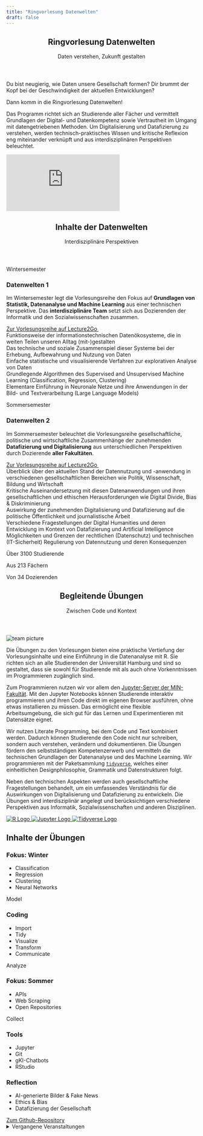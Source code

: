 ```yaml
---
title: "Ringvorlesung Datenwelten"
draft: false
---
```

<!-- <div class="background-pattern"> -->

<section>
    <header class="section-header">
        <h1 class="section-title">Ringvorlesung Datenwelten</h1>
        <p class="section-subtitle">Daten verstehen, Zukunft gestalten</p>
    </header>
    <div class="datenwelten-hero">
        <div class="datenwelten-hero-left">
            <p>Du bist neugierig, wie Daten unsere Gesellschaft formen? Dir brummt der Kopf bei der Geschwindigkeit der aktuellen Entwicklungen?</p>
        </div>
        <!-- <div class="datenwelten-hero-icons">
            <i class="codicon codicon-preview"></i>
            <i class="codicon codicon-project"></i>
            <i class="codicon codicon-pulse"></i>
            <i class="codicon codicon-question"></i>
            <i class="codicon codicon-radio-tower"></i>
        </div> -->
        <div class="datenwelten-hero-right">
            <p class="datenwelten-hero-answer">Dann komm in die Ringvorlesung Datenwelten!</p>
            <p class="datenwelten-hero-answer-sub">Das Programm richtet sich an Studierende aller Fächer und vermittelt Grundlagen der Digital- und Datenkompetenz sowie Vertrautheit im Umgang mit datengetriebenen Methoden. Um Digitalisierung und Datafizierung zu verstehen, werden technisch-praktisches Wissen und kritische Reflexion eng miteinander verknüpft und aus interdisziplinären Perspektiven beleuchtet.</p>
        </div>
    </div>
    <div class="wide-movie-container">
        <iframe class="wide-movie" src='https://lecture2go.uni-hamburg.de/o/iframe/?obj=71206'  title='Video: Warum DATENWELTEN eine Vorlesung für Dich ist!' frameborder='0' allowfullscreen></iframe>
    </div>
</section>



<section class="background-pattern">
    <header class="section-header">
        <h1 class="section-title">Inhalte der Datenwelten</h1>
        <p class="section-subtitle">Interdisziplinäre Perspektiven</p>
    </header>
    <div class="dw-glass datenwelten-inhalte">
        <div class="datenwelten-inhalte-winter-meta">
            <p class="dw-pretitle">Wintersemester</p>
            <h3>Datenwelten 1</h3>
            <p class="datenwelten-inhalte-text">Im Wintersemester legt die Vorlesungsreihe den Fokus auf <strong>Grundlagen von Statistik, Datenanalyse und Machine Learning</strong> aus einer technischen Perspektive. Das <strong>interdisziplinäre Team</strong> setzt sich aus Dozierenden der Informatik und den Sozialwissenschaften zusammen.</p>
            <!-- <p class="datenwelten-inhalte-text">Im Wintersemester legt die Vorlesungsreihe den Fokus auf <span class="highlight">Grundlagen von Statistik, Datenanalyse und Machine Learning</span> aus einer technischen Perspektive. Das <span class="highlight">interdisziplinäre Team</span> setzt sich aus Dozierenden der Informatik und den Sozialwissenschaften zusammen.</p> -->
            <div>
                <a class="hover-fx" href="https://lecture2go.uni-hamburg.de/l2go/-/get/l/7566" target="_blank">
                    Zur Vorlesungsreihe auf Lecture2Go
                    <i class='codicon codicon-arrow-right' style='font-size: 1em; transform: rotate(-45deg); display: inline-block; font-weight: 1000'></i>  
                </a>
            </div>
        </div>
        <div class="grid grid-datenwelten-inhalte datenwelten-inhalte-winter-content">
                <i class="icon-bullet codicon codicon-debug-disconnect"></i>
                <div><span class="highlight">Funktionsweise</span> der informationstechnischen Datenökosysteme, die in weiten Teilen unseren Alltag (mit-)gestalten</div>
                <i class="icon-bullet codicon codicon-cloud-upload"></i>
                <div>Das <span class="highlight">technische und soziale Zusammenspiel</span> dieser Systeme bei der Erhebung, Aufbewahrung und Nutzung von Daten</div>
                <i class="icon-bullet codicon codicon-graph-scatter"></i>
                <div>Einfache <span class="highlight">statistische und visualisierende Verfahren</span> zur explorativen Analyse von Daten</div>
                <i class="icon-bullet codicon codicon-debug-alt"></i>
                <div>Grundlegende Algorithmen des Supervised and Unsupervised <span class="highlight">Machine Learning</span> (Classification, Regression, Clustering)</div>
                <i class="icon-bullet codicon codicon-combine"></i>
                <div>Elementare Einführung in <span class="highlight">Neuronale Netze</span> und ihre Anwendungen in der Bild- und Textverarbeitung (Large Language Models)</div>
            </div>
        <div class="datenwelten-inhalte-sommer-meta">
            <p class="dw-pretitle">Sommersemester</p>
            <h3>Datenwelten 2</h3>
            <p class="datenwelten-inhalte-text">Im Sommersemester beleuchtet die Vorlesungsreihe gesellschaftliche, politische und wirtschaftliche Zusammenhänge der zunehmenden <strong>Datafizierung und Digitalisierung</strong> aus unterschiedlichen Perspektiven durch Dozierende <strong>aller Fakultäten</strong>.</p>
            <!-- <p class="datenwelten-inhalte-text">Im Sommersemester beleuchtet die Vorlesungsreihe gesellschaftliche, politische und wirtschaftliche Zusammenhänge der zunehmenden <span class="highlight">Datafizierung und Digitalisierung</span> aus unterschiedlichen Perspektiven durch Dozierende <span class="highlight">aller Fakultäten</span>.</p> -->
            <div>
                <a class="hover-fx" href="https://lecture2go.uni-hamburg.de/l2go/-/get/l/7659" target="_blank">
                    Zur Vorlesungsreihe auf Lecture2Go
                    <i class='codicon codicon-arrow-right' style='font-size: 1em; transform: rotate(-45deg); display: inline-block; font-weight: 1000'></i>  
                </a>
            </div>
        </div>
        <div class="grid grid-datenwelten-inhalte datenwelten-inhalte-sommer-content">
                <i class="icon-bullet codicon codicon-telescope"></i>
                <div>Überblick über den <span class="highlight">aktuellen Stand</span> der Datennutzung und -anwendung in verschiedenen gesellschaftlichen Bereichen wie Politik, Wissenschaft, Bildung und Wirtschaft</div>
                <i class="icon-bullet codicon codicon-organization"></i>
                <div>Kritische Auseinandersetzung mit diesen Datenanwendungen und ihren <span class="highlight">gesellschaftlichen und ethischen Herausforderungen</span> wie Digital Divide, Bias & Diskriminierung</div>
                <i class="icon-bullet codicon codicon-device-camera"></i>
                <div>Auswirkung der zunehmenden Digitalisierung und Datafizierung auf die <span class="highlight">politische Öffentlichkeit</span> und journalistische Arbeit</div>
                <i class="icon-bullet codicon codicon-book"></i>
                <div>Verschiedene Fragestellungen der <span class="highlight">Digital Humanities</span> und deren Entwicklung im Kontext von Datafizierung und Artificial Intelligence</div>
                <i class="icon-bullet codicon codicon-law"></i>
                <div>Möglichkeiten und Grenzen der rechtlichen (Datenschutz) und technischen (IT-Sicherheit) <span class="highlight">Regulierung</span> von Datennutzung und deren Konsequenzen</div>
            </div>
    </div>
    <div class="big-numbers datenwelten-big-numbers">
        <p>Über <span>3100</span> Studierende<i class="codicon codicon-mortar-board" style="font-size: 2em; transform: translateX(0.2em) translateY(0.2em);"></i></p>  
        <p>Aus <span>213</span> Fächern<i class="codicon codicon-rocket"></i></p>
        <p>Von <span>34</span> Dozierenden<i class="codicon codicon-coffee"></i></p>
    </div>
</section>

<section class="dw-uebung-section">
    <header class="section-header">
        <h1 class="section-title">Begleitende Übungen</h1>
        <p class="section-subtitle">Zwischen Code und Kontext</p>
    </header>
    <div class="image-full-page image-full-page-dw">
      <img src="/images/projekt/dw-uebung.png" alt="team picture">
    </div>
    <div class="dw-background">
        <div class="dw-glass dw-uebung-text-grid">
            <p>Die Übungen zu den Vorlesungen bieten eine praktische Vertiefung der Vorlesungsinhalte und eine Einführung in die <span class="highlight">Datenanalyse mit R</span>. Sie richten sich an <span class="highlight">alle Studierenden</span> der Universität Hamburg und sind so gestaltet, dass sie sowohl für Studierende mit als auch ohne Vorkenntnissen im Programmieren zugänglich sind.</p>
            <p>Zum Programmieren nutzen wir vor allem den <a href="code.min.uni-hamburg.de" target="_blank">Jupyter-Server der MIN-Fakultät</a>. Mit den <span class="highlight">Jupyter Notebooks</span> können Studierende interaktiv programmieren und ihren Code direkt im eigenen Browser ausführen, ohne etwas installieren zu müssen. Das ermöglicht eine <span class=highlight">flexible Arbeitsumgebung, die sich gut für das Lernen und Experimentieren mit Datensätze eignet.</p>
            <p>Wir nutzen <span class="highlight">Literate Programming</span>, bei dem Code und Text kombiniert werden. 
            Dadurch können Studierende den Code nicht nur schreiben, sondern auch verstehen, verändern und dokumentieren. Die Übungen fördern den selbstständigen Kompetenzerwerb und vermitteln die technischen Grundlagen der Datenanalyse und des Machine Learning. Wir programmieren mit der Paketsammlung <a href="https://www.tidyverse.org/" target="_blank"><code>tidyverse</code></a >, welches einer einheitlichen Designphilosophie, Grammatik und Datenstrukturen folgt.</p>
            <p>Neben den technischen Aspekten werden auch gesellschaftliche Fragestellungen behandelt, um ein umfassendes Verständnis für die Auswirkungen von Digitalisierung und Datafizierung zu entwickeln. Die Übungen sind <span class="highlight">interdisziplinär</span> angelegt und berücksichtigen verschiedene Perspektiven aus Informatik, Sozialwissenschaften und anderen Disziplinen.</p>
        </div>
    </div>
    <div class="logo-grid logo-grid-dw-uebung">
        <a href="https://www.r-project.org/">
          <img src="/images/logos-external/dw_R.svg" alt="R Logo">
        </a>
        <a href="https://jupyter.org/">
          <img src="/images/logos-external/dw_jupyter.svg" alt="Jupyter Logo">
        </a>
        <a href="https://www.tidyverse.org/">
          <img src="/images/logos-external/dw_tidyverse.svg" alt="Tidyverse Logo">
        </a>
      </div>
    <h2 class="dw-uebung-inhalte-header dw-pretitle">Inhalte der Übungen</h2>
    <div class="dw-uebung-grid">
        <div class="dw-uebung-content dw-uebung-grid-item-primary-light dw-uebung-grid-sommer">
            <h3 class="dw-uebung-header">Fokus: Winter</h3>
            <ul>
            <li>Classification</li>
            <li>Regression</li>
            <li>Clustering</li>
            <li>Neural Networks</li>
            </ul>
            <p class="uppercase dw-uebung-subheader">Model</p>
        </div>
        <div class="dw-uebung-content dw-cycle-icon-coding  dw-uebung-grid-item-primary">
            <h3 class="uppercase dw-uebung-header">Coding</h3>
            <ul>
            <li>Import</li>
            <li>Tidy</li>
            <li>Visualize</li>
            <li>Transform</li>
            <li>Communicate</li>
            </ul>
            <p class="uppercase dw-uebung-subheader">Analyze</p>
        </div>
        <div class="dw-uebung-content dw-uebung-grid-item-primary-light">
            <h3 class="dw-uebung-header">Fokus: Sommer</h3>
            <ul>
            <li>APIs</li>
            <li>Web Scraping</li>
            <li>Open Repositories</li>
            </ul>
            <p class="uppercase dw-uebung-subheader">Collect</p>
        </div>
        <div class="dw-cycle-icon-tools dw-uebung-grid-item-secondary">
            <h3 class="uppercase dw-uebung-header">Tools</h3>
            <ul>
            <li>Jupyter</li>
            <li>Git</li>
            <li>gKI-Chatbots</li>
            <li>RStudio</li>
            </ul>
        </div>
        <div class="dw-cycle-icon-reflection dw-uebung-grid-item-secondary">
            <h3 class="uppercase dw-uebung-header">Reflection</h3>
            <ul>
            <li>AI-generierte Bilder & Fake News</li>
            <li>Ethics & Bias</li>
            <li>Datafizierung der Gesellschaft</li>
            </ul>
        </div>
    </div>
    <a class="hover-fx datenwelten-uebung-link-external" href="" target="_blank"><i class="codicon codicon-github"></i> Zum Github-Repository</a>
    <div class="accordion-wrapper dw-accordion">
        <details class="accordion-simple">
            <summary class="dw-events">Vergangene Veranstaltungen</summary>
            <div class="grid-datenwelten-events">
                <div>
                    <h4 class="dw-pretitle">Im Wintersemester</p>
                </div>
                <div>
                    <h4 class="dw-pretitle">Im Sommersemester</h4>
                </div>
                <div>
                    <h5>WiSe 24/25</h5>
                    {{< dw_events dw_event="10">}}
                    {{< dw_events dw_event="9">}}
                    {{< dw_events dw_event="8">}}
                </div>
                <div>
                    <h5>SoSe 24</h5>
                    {{< dw_events dw_event="7">}}
                    {{< dw_events dw_event="6">}}
                </div>        
                <div>
                    <h5>WiSe 23/24</h5>
                    {{< dw_events dw_event="5">}}
                    {{< dw_events dw_event="4">}}
                </div>
                <div>
                    <h5>SoSe 23</h5>
                    {{< dw_events dw_event="3">}}
                    </div>
                <div>
                    <h5>WiSe 22/23</h5>
                    {{< dw_events dw_event="2">}}
                </div>
                <div>
                    <h5>SoSe 22</h5>
                    {{< dw_events dw_event="1">}}
                </div>
                <div>
                    <h5>WiSe 21/22</h5>
                    {{< dw_events dw_event="0">}}
                </div>
            </div>
        </details>
    </div>
</section>